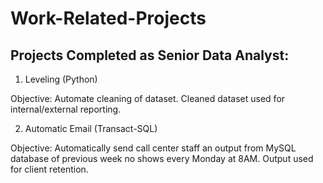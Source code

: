 # Work-Related-Projects

## Projects Completed as Senior Data Analyst:

1. Leveling (Python)
  
  Objective: Automate cleaning of dataset. Cleaned dataset used for internal/external reporting. 

2. Automatic Email (Transact-SQL)
  
  Objective: Automatically send call center staff an output from MySQL database of previous week no shows every Monday at 8AM. Output used for client retention. 
